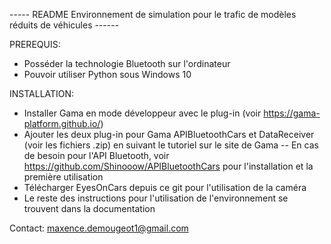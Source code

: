 ----- README Environnement de simulation pour le trafic de modèles réduits de véhicules ------

PREREQUIS:
- Posséder la technologie Bluetooth sur l'ordinateur
- Pouvoir utiliser Python sous Windows 10

INSTALLATION:
- Installer Gama en mode développeur avec le plug-in (voir https://gama-platform.github.io/)
- Ajouter les deux plug-in pour Gama APIBluetoothCars et DataReceiver (voir les fichiers .zip) en suivant le tutoriel sur le site de Gama
-- En cas de besoin pour l'API Bluetooth, voir https://github.com/Shinooow/APIBluetoothCars pour l'installation et la première utilisation
- Télécharger EyesOnCars depuis ce git pour l'utilisation de la caméra
- Le reste des instructions pour l'utilisation de l'environnement se trouvent dans la documentation


Contact: maxence.demougeot1@gmail.com
